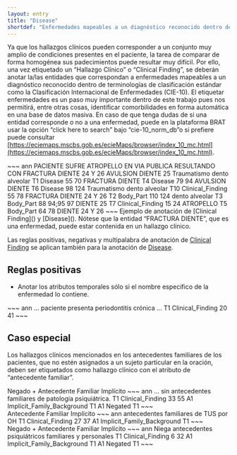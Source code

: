 ```yaml
---
layout: entry
title: "Disease"
shortdef: "Enfermedades mapeables a un diagnóstico reconocido dentro de terminologías"
---
```


Ya que los hallazgos clínicos pueden corresponder a un conjunto muy amplio de condiciones presentes en el paciente, la tarea de comparar de forma homogénea sus padecimientos puede resultar muy difícil. Por ello, una vez etiquetado un “Hallazgo Clínico” o “Clinical Finding”, se deberán anotar la/las entidades que correspondan a enfermedades mapeables a un diagnóstico reconocido dentro de terminologías de clasificación estándar como la Clasificación Internacional de Enfermedades (CIE-10). El etiquetar enfermedades es un paso muy importante dentro de este trabajo pues nos permitirá, entre otras cosas, identificar comorbilidades en forma automática en una base de datos masiva. En caso de que tenga dudas de si una entidad corresponde o no a una enfermedad, puede en la plataforma BRAT usar la opción “click here to search” bajo “cie-10_norm_db”o si prefiere puede consultar [https://eciemaps.mscbs.gob.es/ecieMaps/browser/index_10_mc.html](https://eciemaps.mscbs.gob.es/ecieMaps/browser/index_10_mc.html).

<div class="annotation-correct" markdown="1">
~~~ ann
PACIENTE SUFRE ATROPELLO EN VIA PUBLICA RESULTANDO CON FRACTURA DIENTE 24 Y 26 AVULSION DIENTE 25 Traumatismo dento alveolar
T1	Disease 55 70	FRACTURA DIENTE
T4	Disease 79 94	AVULSION DIENTE
T6	Disease 98 124	Traumatismo dento alveolar
T10	Clinical_Finding 55 78	FRACTURA DIENTE 24 Y 26
T2	Body_Part 110 124	dento alveolar
T3	Body_Part 88 94;95 97	DIENTE 25
T7	Clinical_Finding 15 24	ATROPELLO
T5	Body_Part 64 78	DIENTE 24 Y 26
~~~
Ejemplo de anotación de [Clinical Finding]() y [Disease](). Nótese que la entidad “FRACTURA DIENTE”, que es una enfermedad, puede estar contenida en un hallazgo clínico.
</div>

Las reglas positivas, negativas y multipalabra de anotación de [Clinical Finding]() se aplican también para la anotación de [Disease]().

## Reglas positivas

* Anotar los atributos temporales sólo si el nombre específico de la enfermedad lo contiene.

<div class="annotation-correct" markdown="1">
~~~ ann
… paciente presenta periodontitis crónica ...
T1 Clinical_Finding 20 41 
~~~
</div>

## Caso especial

Los hallazgos clínicos mencionados en los antecedentes familiares de los pacientes, que no estén asignados a un sujeto particular en la oración, deben ser etiquetados como hallazgo clínico con el atributo de “antecedente familiar”.

<div class="annotation-correct" markdown="1">
Negado + Antecedente Familiar Implícito
~~~ ann
… sin antecedentes familiares de patología psiquiátrica.
T1 Clinical_Finding 33 55 
A1 Implicit_Family_Background T1
A1 Negated T1
~~~
</div>

<div class="annotation-correct" markdown="1">
Antecedente Familiar Implícito
~~~ ann
antecedentes familiares de TUS por OH 
T1 Clinical_Finding 27 37 
A1 Implicit_Family_Background T1
~~~
</div>

<div class="annotation-correct" markdown="1">
Negado + Antecedente Familiar Implícito
~~~ ann
Niega antecedentes psiquiátricos familiares y personales 
T1 Clinical_Finding 6 32 
A1 Implicit_Family_Background T1
A1 Negated T1
~~~
</div>